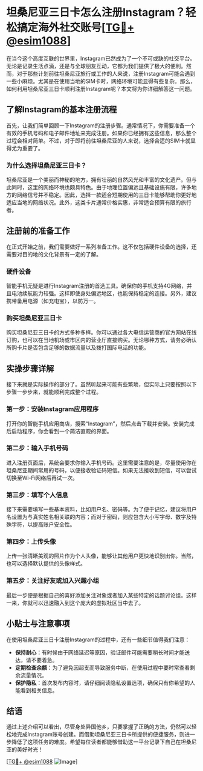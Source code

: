 # 坦桑尼亚三日卡怎么注册Instagram？轻松搞定海外社交账号[[TG💪+ @esim1088](https://t.me/s/esim1088)]

在当今这个高度互联的世界里，Instagram已然成为了一个不可或缺的社交平台。无论是记录生活点滴，还是与全球朋友互动，它都为我们提供了极大的便利。然而，对于那些计划前往坦桑尼亚旅行或工作的人来说，注册Instagram可能会遇到一些小麻烦。尤其是在使用当地的SIM卡时，网络环境可能显得有些复杂。那么，如何利用坦桑尼亚三日卡顺利注册Instagram呢？本文将为你详细解答这一问题。

## 了解Instagram的基本注册流程

首先，让我们简单回顾一下Instagram的注册步骤。通常情况下，你需要准备一个有效的手机号码和电子邮件地址来完成注册。如果你已经拥有这些信息，那么整个过程会相对简单。不过，对于即将前往坦桑尼亚的人来说，选择合适的SIM卡就显得尤为重要了。

### 为什么选择坦桑尼亚三日卡？

坦桑尼亚是一个美丽而神秘的地方，拥有壮丽的自然风光和丰富的文化遗产。但与此同时，这里的网络环境也颇具特色。由于地理位置偏远且基础设施有限，许多地方的网络信号并不稳定。因此，选择一款适合短期使用的三日卡能够帮助你更好地适应当地的网络状况。此外，这类卡片通常价格实惠，非常适合预算有限的旅行者。

## 注册前的准备工作

在正式开始之前，我们需要做好一系列准备工作。这不仅包括硬件设备的选择，还需要对目的地的文化背景有一定的了解。

### 硬件设备

智能手机无疑是进行Instagram注册的首选工具。确保你的手机支持4G网络，并且电池续航能力较强。这样即使身处偏远地区，也能保持稳定的连接。另外，建议携带备用电源（如充电宝），以防万一。

### 购买坦桑尼亚三日卡

购买坦桑尼亚三日卡的方式多种多样。你可以通过各大电信运营商的官方网站在线订购，也可以在当地机场或市区内的营业厅直接购买。无论哪种方式，请务必确认所购卡片是否包含足够的数据流量以及拨打国际电话的功能。

## 实操步骤详解

接下来就是实际操作的部分了。虽然听起来可能有些繁琐，但实际上只要按照以下步骤一步步来，就能顺利完成整个过程。

### 第一步：安装Instagram应用程序

打开你的智能手机应用商店，搜索“Instagram”，然后点击下载并安装。安装完成后启动程序，你会看到一个简洁直观的界面。

### 第二步：输入手机号码

进入注册页面后，系统会要求你输入手机号码。这里需要注意的是，尽量使用你在坦桑尼亚期间常用的号码，以便接收验证码短信。如果无法接收到短信，可以尝试切换至Wi-Fi网络后再试一次。

### 第三步：填写个人信息

接下来需要填写一些基本资料，比如用户名、密码等。为了便于记忆，建议将用户名设置为与真实姓名相关联的内容；而对于密码，则应包含大小写字母、数字及特殊字符，以提高账户安全性。

### 第四步：上传头像

上传一张清晰美观的照片作为个人头像，能够让其他用户更快地识别出你。当然，也可以选择默认提供的头像样式。

### 第五步：关注好友或加入兴趣小组

最后一步便是根据自己的喜好添加关注对象或者加入某些特定的话题讨论组。这样一来，你就可以迅速融入到这个庞大的虚拟社区当中去了。

## 小贴士与注意事项

在使用坦桑尼亚三日卡注册Instagram的过程中，还有一些细节值得我们注意：

- **保持耐心**：有时候由于网络延迟等原因，验证邮件可能需要稍长时间才能送达，请不要着急。
- **定期检查余额**：为了避免因超支而导致服务中断，在使用过程中要时常查看剩余流量情况。
- **保护隐私**：首次发布内容时，请仔细阅读隐私设置选项，确保只有你希望的人能看到相关信息。

## 结语

通过上述介绍可以看出，尽管身处异国他乡，只要掌握了正确的方法，仍然可以轻松地完成Instagram账号创建。而借助坦桑尼亚三日卡所提供的便捷服务，则进一步降低了这项任务的难度。希望每位读者都能够借助这一平台记录下自己在坦桑尼亚的美好时光！

[[TG💪+ @esim1088](https://t.me/s/esim1088) ![Image](https://i.postimg.cc/4NQfJmqS/Snipaste-2025-05-13-00-14-12.png)]
